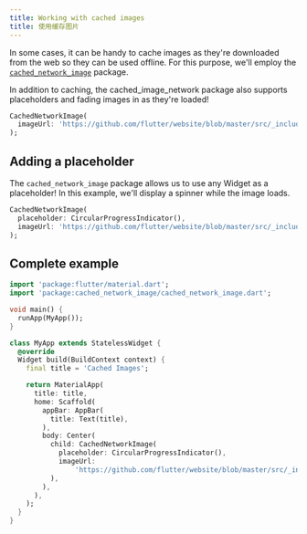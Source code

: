 ```yaml
---
title: Working with cached images
title: 使用缓存图片
---
```


In some cases, it can be handy to cache images as they're downloaded from the
web so they can be used offline. For this purpose, we'll employ the
[`cached_network_image`](https://pub.dartlang.org/packages/cached_network_image)
package.

In addition to caching, the cached_image_network package also supports
placeholders and fading images in as they're loaded!

<!-- skip -->
```dart
CachedNetworkImage(
  imageUrl: 'https://github.com/flutter/website/blob/master/src/_includes/code/layout/lakes/images/lake.jpg?raw=true',
);
```

## Adding a placeholder

The `cached_network_image` package allows us to use any Widget as a placeholder!
In this example, we'll display a spinner while the image loads.

<!-- skip -->
```dart
CachedNetworkImage(
  placeholder: CircularProgressIndicator(),
  imageUrl: 'https://github.com/flutter/website/blob/master/src/_includes/code/layout/lakes/images/lake.jpg?raw=true',
);
```

## Complete example

<!-- skip -->
```dart
import 'package:flutter/material.dart';
import 'package:cached_network_image/cached_network_image.dart';

void main() {
  runApp(MyApp());
}

class MyApp extends StatelessWidget {
  @override
  Widget build(BuildContext context) {
    final title = 'Cached Images';

    return MaterialApp(
      title: title,
      home: Scaffold(
        appBar: AppBar(
          title: Text(title),
        ),
        body: Center(
          child: CachedNetworkImage(
            placeholder: CircularProgressIndicator(),
            imageUrl:
                'https://github.com/flutter/website/blob/master/src/_includes/code/layout/lakes/images/lake.jpg?raw=true',
          ),
        ),
      ),
    );
  }
}
```

